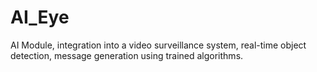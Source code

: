 # AI_Eye
AI Module, integration into a video surveillance system, real-time object detection, message generation using trained algorithms.
